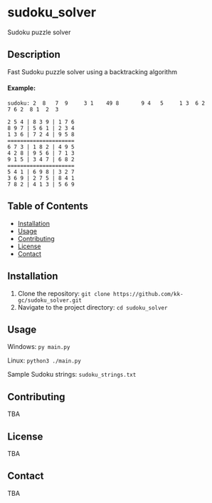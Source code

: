 # sudoku_solver

Sudoku puzzle solver 

## Description

Fast Sudoku puzzle solver using a backtracking algorithm 

#### Example:
```
sudoku: 2  8   7  9     3 1    49 8       9 4   5     1 3  6 2        7 6 2  8 1  2  3

2 5 4 | 8 3 9 | 1 7 6
8 9 7 | 5 6 1 | 2 3 4
1 3 6 | 7 2 4 | 9 5 8
=====================
6 7 3 | 1 8 2 | 4 9 5
4 2 8 | 9 5 6 | 7 1 3
9 1 5 | 3 4 7 | 6 8 2
=====================
5 4 1 | 6 9 8 | 3 2 7
3 6 9 | 2 7 5 | 8 4 1
7 8 2 | 4 1 3 | 5 6 9

```

## Table of Contents

- [Installation](#installation)
- [Usage](#usage)
- [Contributing](#contributing)
- [License](#license)
- [Contact](#contact)

## Installation

1. Clone the repository: `git clone https://github.com/kk-gc/sudoku_solver.git`
2. Navigate to the project directory: `cd sudoku_solver`


## Usage

Windows: `py main.py` 

Linux: `python3 ./main.py`

Sample Sudoku strings: `sudoku_strings.txt`


## Contributing

TBA

## License

TBA

## Contact

TBA